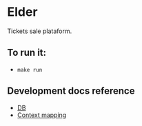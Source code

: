 # Elder

Tickets sale plataform.

## To run it:
 * `make run`

## Development docs reference
 * [DB](https://app.chartdb.io/diagrams/hcltwxq13rbq)
 * [Context mapping](https://excalidraw.com/#json=xqbDR0JsXxMnUvs9zi0Io,diZW-EqqNqRqXiHQ4xi3UA)
